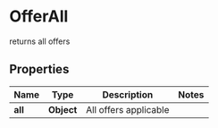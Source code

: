 

# OfferAll

returns all offers

## Properties

| Name | Type | Description | Notes |
|------------ | ------------- | ------------- | -------------|
|**all** | **Object** | All offers applicable |  |



